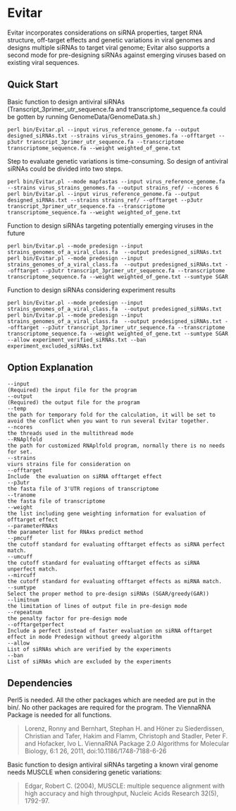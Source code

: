 # Evitar
Evitar incorporates considerations on siRNA properties, target RNA structure, off-target effects and genetic variations in viral genomes and designs multiple siRNAs to target viral genome; Evitar also supports a second mode for pre-designing siRNAs against emerging viruses based on existing viral sequences.

## Quick Start
Basic function to design antiviral siRNAs (Transcript_3primer_utr_sequence.fa and transcriptome_sequence.fa could be gotten by running GenomeData/GenomeData.sh.)
```
perl bin/Evitar.pl --input virus_reference_genome.fa --output designed_siRNAs.txt --strains virus_strains_genomes.fa --offtarget --p3utr transcript_3primer_utr_sequence.fa --transcriptome transcriptome_sequence.fa --weight weighted_of_gene.txt
```
Step to evaluate genetic variations is time-consuming. So design of antiviral siRNAs could be divided into two steps.
```
perl bin/Evitar.pl --mode mapfastas --input virus_reference_genome.fa --strains virus_strains_genomes.fa --output strains_ref/ --ncores 6
perl bin/Evitar.pl --input virus_reference_genome.fa --output designed_siRNAs.txt --strains strains_ref/ --offtarget --p3utr transcript_3primer_utr_sequence.fa --transcriptome transcriptome_sequence.fa --weight weighted_of_gene.txt
```
Function to design siRNAs targeting potentially emerging viruses in the future
```
perl bin/Evitar.pl --mode predesign --input strains_genomes_of_a_viral_class.fa  --output predesigned_siRNAs.txt
perl bin/Evitar.pl --mode predesign --input strains_genomes_of_a_viral_class.fa  --output predesigned_siRNAs.txt --offtarget --p3utr transcript_3primer_utr_sequence.fa --transcriptome transcriptome_sequence.fa --weight weighted_of_gene.txt --sumtype SGAR
```
Function to design siRNAs considering experiment results
```
perl bin/Evitar.pl --mode predesign --input strains_genomes_of_a_viral_class.fa  --output predesigned_siRNAs.txt
perl bin/Evitar.pl --mode predesign --input strains_genomes_of_a_viral_class.fa  --output predesigned_siRNAs.txt --offtarget --p3utr transcript_3primer_utr_sequence.fa --transcriptome transcriptome_sequence.fa --weight weighted_of_gene.txt --sumtype SGAR --allow experiment_verified_siRNAs.txt --ban experiment_excluded_siRNAs.txt
```
## Option Explanation
```
--input
(Required) the input file for the program
--output
(Required) the output file for the program
--temp
the path for temporary fold for the calculation, it will be set to avoid the conflict when you want to run several Evitar together.
--ncores
the threads used in the multithread mode
--RNAplfold
the path for customized RNAplfold program, normally there is no needs for set.
--strains
viurs strains file for consideration on 
--offtarget
Include  the evaluation on siRNA offtarget effect
--p3utr
the fasta file of 3'UTR regions of transcriptome
--tranome
the fasta file of transcriptome
--weight
the list including gene weighting information for evaluation of offtarget effect
--parameterRNAxs
the parameter list for RNAxs predict method
--pmcuff
the cutoff standard for evaluating offtarget effects as siRNA perfect match.
--umcuff
the cutoff standard for evaluating offtarget effects as siRNA unperfect match.
--mircuff
the cutoff standard for evaluating offtarget effects as miRNA match.
--sumtype
Select the proper method to pre-design siRNAs (SGAR/greedy(GAR))
--limitnum
the limitation of lines of output file in pre-design mode
--repeatnum
the penalty factor for pre-design mode
--offtargetperfect
Include a perfect instead of faster evaluation on siRNA offtarget effect in mode Predesign without greedy algorithm
--allow 
List of siRNAs which are verified by the experiments
--ban
List of siRNAs which are excluded by the experiments
```
## Dependencies
Perl5 is needed. All the other packages which are needed are put in the bin/. No other packages are required for the program. The ViennaRNA Package is needed for all functions.

> Lorenz, Ronny and Bernhart, Stephan H. and Höner zu Siederdissen, Christian and Tafer, Hakim and Flamm, Christoph and Stadler, Peter F. and Hofacker, Ivo L.
ViennaRNA Package 2.0
Algorithms for Molecular Biology, 6:1 26, 2011, doi:10.1186/1748-7188-6-26

Basic function to design antiviral siRNAs targeting a known viral genome needs MUSCLE when considering genetic variations:


> Edgar, Robert C. (2004), MUSCLE: multiple sequence alignment with high accuracy and high throughput, Nucleic Acids Research 32(5), 1792-97.
